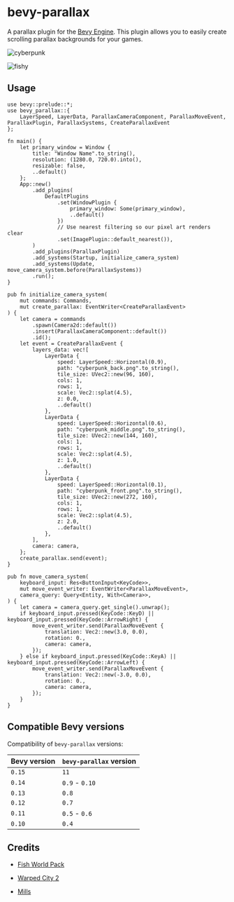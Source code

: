 # bevy-parallax

A parallax plugin for the [Bevy Engine](https://bevyengine.org/). This plugin allows you to easily create scrolling
parallax backgrounds for your games.

![cyberpunk](assets/cyberpunk.gif)

![fishy](assets/fishy.gif)

## Usage

```rust,no_run
use bevy::prelude::*;
use bevy_parallax::{
    LayerSpeed, LayerData, ParallaxCameraComponent, ParallaxMoveEvent, ParallaxPlugin, ParallaxSystems, CreateParallaxEvent
};

fn main() {
    let primary_window = Window {
        title: "Window Name".to_string(),
        resolution: (1280.0, 720.0).into(),
        resizable: false,
        ..default()
    };
    App::new()
        .add_plugins(
            DefaultPlugins
                .set(WindowPlugin {
                    primary_window: Some(primary_window),
                    ..default()
                })
                // Use nearest filtering so our pixel art renders clear
                .set(ImagePlugin::default_nearest()),
        )
        .add_plugins(ParallaxPlugin)
        .add_systems(Startup, initialize_camera_system)
        .add_systems(Update, move_camera_system.before(ParallaxSystems))
        .run();
}

pub fn initialize_camera_system(
    mut commands: Commands,
    mut create_parallax: EventWriter<CreateParallaxEvent>
) {
    let camera = commands
        .spawn(Camera2d::default())
        .insert(ParallaxCameraComponent::default())
        .id();
    let event = CreateParallaxEvent {
        layers_data: vec![
            LayerData {
                speed: LayerSpeed::Horizontal(0.9),
                path: "cyberpunk_back.png".to_string(),
                tile_size: UVec2::new(96, 160),
                cols: 1,
                rows: 1,
                scale: Vec2::splat(4.5),
                z: 0.0,
                ..default()
            },
            LayerData {
                speed: LayerSpeed::Horizontal(0.6),
                path: "cyberpunk_middle.png".to_string(),
                tile_size: UVec2::new(144, 160),
                cols: 1,
                rows: 1,
                scale: Vec2::splat(4.5),
                z: 1.0,
                ..default()
            },
            LayerData {
                speed: LayerSpeed::Horizontal(0.1),
                path: "cyberpunk_front.png".to_string(),
                tile_size: UVec2::new(272, 160),
                cols: 1,
                rows: 1,
                scale: Vec2::splat(4.5),
                z: 2.0,
                ..default()
            },
        ],
        camera: camera,
    };
    create_parallax.send(event);
}

pub fn move_camera_system(
    keyboard_input: Res<ButtonInput<KeyCode>>,
    mut move_event_writer: EventWriter<ParallaxMoveEvent>,
    camera_query: Query<Entity, With<Camera>>,
) {
    let camera = camera_query.get_single().unwrap();
    if keyboard_input.pressed(KeyCode::KeyD) || keyboard_input.pressed(KeyCode::ArrowRight) {
        move_event_writer.send(ParallaxMoveEvent {
            translation: Vec2::new(3.0, 0.0),
            rotation: 0.,
            camera: camera,
        });
    } else if keyboard_input.pressed(KeyCode::KeyA) || keyboard_input.pressed(KeyCode::ArrowLeft) {
        move_event_writer.send(ParallaxMoveEvent {
            translation: Vec2::new(-3.0, 0.0),
            rotation: 0.,
            camera: camera,
        });
    }
}
```

## Compatible Bevy versions

Compatibility of `bevy-parallax` versions:

| Bevy version | `bevy-parallax` version |
|:-------------|:------------------------|
| `0.15`       | `11`                    |
| `0.14`       | `0.9` - `0.10`          |
| `0.13`       | `0.8`                   |
| `0.12`       | `0.7`                   |
| `0.11`       | `0.5` - `0.6`           |
| `0.10`       | `0.4`                   |

## Credits

- [Fish World Pack](https://spicylobster.itch.io/fish-world-pack)

- [Warped City 2](https://ansimuz.itch.io/warped-city-2)

- [Mills](https://www.freepik.com/free-vector/flat-wheat-background-with-field_1599667.htm#query=mill%20background%20flat&position=25&from_view=search&track=ais#position=25&query=mill%20background%20flat)
